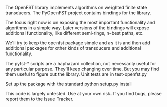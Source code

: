 The OpenFST library implements algorithms on weighted finite state transducers. The PyOpenFST project contains bindings for the library.

The focus right now is on exposing the most important functionality and algorithms in a simple way. Later versions of the bindings will expose additional functionality, like different semi-rings, n-best paths, etc.

We'll try to keep the openfst package simple and as it is and then add additional packages for other kinds of transducers and additional functionality.

The pyfst-* scripts are a haphazard collection, not necessarily useful for any particular purpose. They'll keep changing over time. But you may find them useful to figure out the library. Unit tests are in test-openfst.py

Set up the package with the standard python setup.py install

This code is largely untested. Use at your own risk. If you find bugs, please report them to the Issue Tracker.
